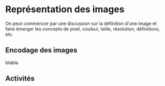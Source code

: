 # Représentation des images

On peut commencer par une discussion sur la définition d'une image et faire émerger les concepts de pixel, couleur, taille, résolution, définitions, etc.

## Encodage des images
blabla

## Activités